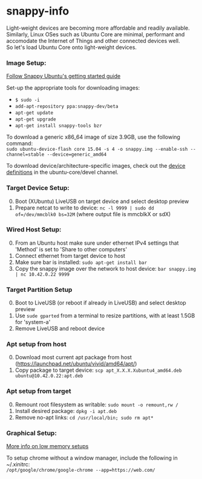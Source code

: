 # snappy-info
Light-weight devices are becoming more affordable and readily available. Similarly, Linux OSes such as Ubuntu Core are minimal, performant and accomodate the Internet of Things and other connected devices well.  
So let's load Ubuntu Core onto light-weight devices.

### Image Setup:
[Follow Snappy Ubuntu's getting started guide](https://developer.ubuntu.com/en/snappy/start/)

Set-up the appropriate tools for downloading images:
- `$ sudo -i`
- `add-apt-repository ppa:snappy-dev/beta`
- `apt-get update`
- `apt-get upgrade`
- `apt-get install snappy-tools bzr`

To download a generic x86_64 image of size 3.9GB, use the following command:  
`sudo ubuntu-device-flash core 15.04 -s 4 -o snappy.img --enable-ssh --channel=stable --device=generic_amd64`

To download device/architecture-specific images, check out the [device definitions](http://system-image.ubuntu.com/channels.json) in the ubuntu-core/devel channel.

### Target Device Setup:
0. Boot (XUbuntu) LiveUSB on target device and select desktop preview
0. Prepare netcat to write to device: `nc -l 9999 | sudo dd of=/dev/mmcblk0 bs=32M` (where output file is mmcblkX or sdX)

### Wired Host Setup:
0. From an Ubuntu host make sure under ethernet IPv4 settings that 'Method' is set to 'Share to other computers'
0. Connect ethernet from target device to host
0. Make sure bar is installed: `sudo apt-get install bar`
0. Copy the snappy image over the network to host device: `bar snappy.img | nc 10.42.0.22 9999`

### Target Partition Setup
0. Boot to LiveUSB (or reboot if already in LiveUSB) and select desktop preview
0. Use `sude gparted` from a terminal to resize partitions, with at least 1.5GB for 'system-a'
0. Remove LiveUSB and reboot device

### Apt setup from host
0. Download most current apt package from host (https://launchpad.net/ubuntu/vivid/amd64/apt/)
0. Copy package to target device: `scp apt_X.X.X.Xubuntu4_amd64.deb ubuntu@10.42.0.22:apt.deb`

### Apt setup from target
0. Remount root filesystem as writable: `sudo mount -o remount,rw /`
0. Install desired package: `dpkg -i apt.deb`
0. Remove no-apt links: `cd /usr/local/bin; sudo rm apt*`

### Graphical Setup:

[More info on low memory setups](https://help.ubuntu.com/community/Installation/LowMemorySystems)

To setup chrome without a window manager, include the following in ~/.xinitrc:  
`/opt/google/chrome/google-chrome --app=https://web.com/`

